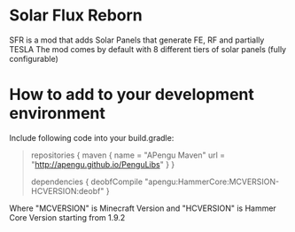 # Solar Flux Reborn
SFR is a mod that adds Solar Panels that generate FE, RF and partially TESLA
The mod comes by default with 8 different tiers of solar panels (fully configurable)

# How to add to your development environment
Include following code into your build.gradle:

>repositories {
>		maven {
>				name = "APengu Maven"
>				url = "http://apengu.github.io/PenguLibs"
>		}
>}
>
>dependencies {
>		deobfCompile "apengu:HammerCore:MCVERSION-HCVERSION:deobf"
>}

Where "MCVERSION" is Minecraft Version and "HCVERSION" is Hammer Core Version starting from 1.9.2
